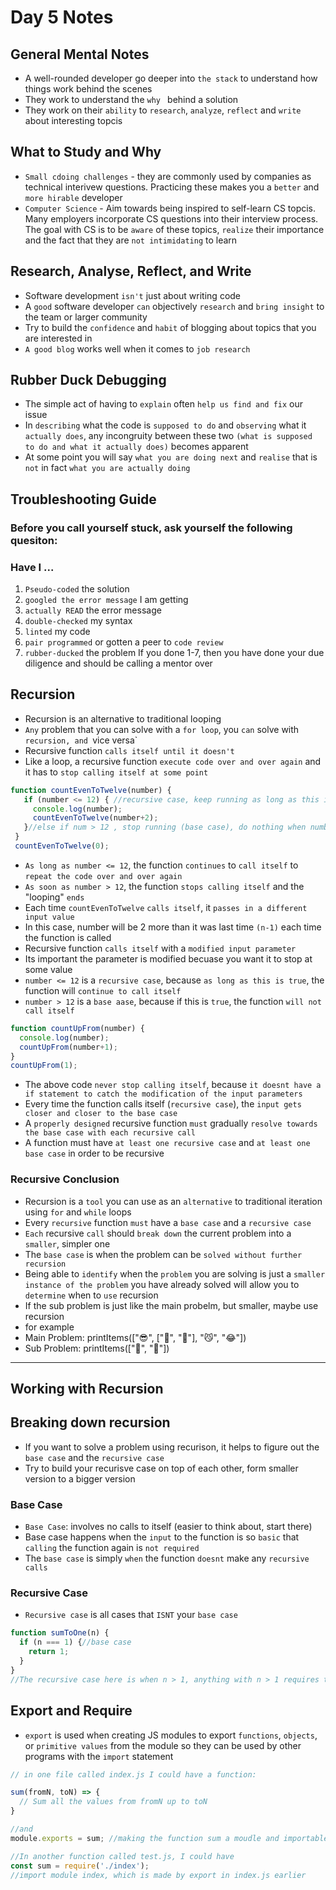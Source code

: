 # Day 5 Notes

## General Mental Notes
* A well-rounded developer go deeper into `the stack` to understand how things work behind the scenes
* They work to understand the `why ` behind a solution
* They work on their `ability` to `research`, `analyze`, `reflect` and `write` about interesting topcis 


## What to Study and Why
* `Small cdoing challenges` - they are commonly used by companies as technical interivew questions. Practicing these makes you a `better` and `more hirable` developer 
* `Computer Science` - Aim towards being inspired to self-learn CS topcis. Many employers incorporate CS questions into their interview process. The goal with CS is to be `aware` of these topics, `realize` their importance and the fact that they are `not intimidating` to learn  

## Research, Analyse, Reflect, and Write
* Software development `isn't` just about writing code
* A `good` software developer `can` objectively `research` and `bring insight` to the team or larger community 
* Try to build the `confidence` and `habit` of blogging about topics that you are interested in
* `A good blog` works well when it comes to `job research`

## Rubber Duck Debugging
* The simple act of having to `explain` often `help us find and fix` our issue
* In `describing` what the code is `supposed to do` and `observing` what it `actually does`, any incongruity between these two `(what is supposed to do and what it actually does)` becomes apparent 
* At some point you will say `what you are doing next` and `realise` that is `not` in fact `what you are actually doing`

## Troubleshooting Guide 
### Before you call yourself stuck, ask yourself the following quesiton:
### Have I ...
1) `Pseudo-coded` the solution
2) `googled the error message` I am getting 
3) `actually READ` the error message
4) `double-checked` my syntax
5) `linted` my code
6) `pair programmed` or gotten a peer to `code review`
7) `rubber-ducked` the problem
  If you done 1-7, then you have done your due diligence and should be calling a mentor over 

## Recursion
* Recursion is an alternative to traditional looping 
* `Any` problem that you can solve with a `for loop`, you `can` solve with `recursion, and `vice versa`
* Recursive function `calls itself until it doesn't`
* Like a loop, a recursive function `execute code over and over again` and it has to `stop calling itself at some point`
``` js
function countEvenToTwelve(number) {
   if (number <= 12) { //recursive case, keep running as long as this is true (recurse)
     console.log(number);
     countEvenToTwelve(number+2);
   }//else if num > 12 , stop running (base case), do nothing when number > 12 
 }
 countEvenToTwelve(0);
```
* `As long as number <= 12`, the function `continues` to `call itself` to `repeat the code over and over again`
* `As soon as number > 12`, the function `stops calling itself` and the "looping" `ends`
* Each time `countEvenToTwelve` `calls itself`, it `passes in a different input value`
* In this case, number will be 2 more than it was last time `(n-1)` each time the function is called
* Recursive function `calls itself` with a `modified input parameter`
* Its important the parameter is modified becuase you want it to stop at some value
* `number <= 12` is a `recursive case`, because `as long as this is true`, the function will `continue to call itself`
* `number > 12` is a `base aase`, because if this is `true`, the function `will not call itself`
``` js
function countUpFrom(number) {
  console.log(number);
  countUpFrom(number+1);
}
countUpFrom(1);
```
* The above code `never stop calling itself`, because `it doesnt have a if statement to catch the modification of the input parameters`
* Every time the function calls itself (`recursive case`), the `input gets closer and closer to the base case`
* A `properly designed` recursive function `must` gradually `resolve towards the base case with each recursive call` 
* A function must have `at least one recursive case` and `at least one base case` in order to be recursive

### Recursive Conclusion
* Recursion is a `tool` you can use as an `alternative` to traditional iteration using `for` and `while` loops
* Every `recursive` function `must` have a `base case` and a `recursive case`
* `Each` recursive `call` should `break down` the current problem into a `smaller`, simpler one 
* The `base case` is when the problem can be `solved without further recursion`
* Being able to `identify` when the `problem` you are solving is just a `smaller instance of the problem` you have already solved will allow you to `determine` when to `use` recursion
* If the sub problem is just like the main probelm, but smaller, maybe use recursion
* for example
* Main Problem: printItems(["😎", ["💩", "🤗"], "😼", "😂"])
* Sub Problem: printItems(["💩", "🤗"])
---

## Working with Recursion

## Breaking down recursion
* If you want to solve a problem using recurison, it helps to figure out the `base case` and the `recursive case`
* Try to build your recurisve case on top of each other, form smaller version to a bigger version

### Base Case
* `Base Case`: involves no calls to itself (easier to think about, start there)
* Base case happens when the `input` to the function is so `basic` that `calling` the function again is `not required`
* The `base case` is simply `when` the function `doesnt` make any `recursive calls`

### Recursive Case
* `Recursive case` is all cases that `ISNT` your `base case`
``` js
function sumToOne(n) {
  if (n === 1) {//base case
    return 1;
  }
}
//The recursive case here is when n > 1, anything with n > 1 requires the function to call itself recursively (implement the recursive case)
```

## Export and Require
* `export` is used when creating JS modules to export `functions`, `objects`, or `primitive values` from the module so they can be used by other programs with the `import` statement
``` js
// in one file called index.js I could have a function:

sum(fromN, toN) => {
  // Sum all the values from fromN up to toN
}

//and 
module.exports = sum; //making the function sum a moudle and importable

//In another function called test.js, I could have
const sum = require('./index'); 
//import module index, which is made by export in index.js earlier 


``` 